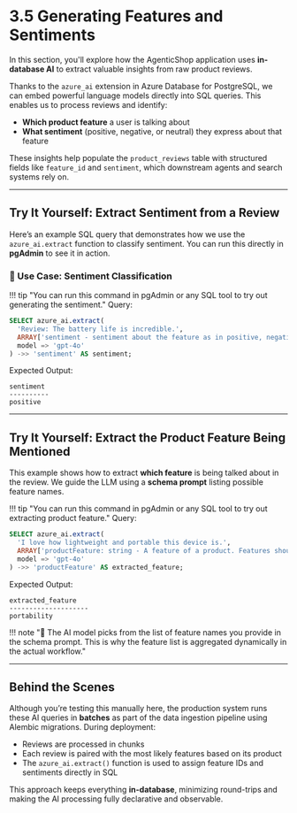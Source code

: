 # 3.5 Generating Features and Sentiments

In this section, you'll explore how the AgenticShop application uses **in-database AI** to extract valuable insights from raw product reviews.

Thanks to the `azure_ai` extension in Azure Database for PostgreSQL, we can embed powerful language models directly into SQL queries. This enables us to process reviews and identify:

- **Which product feature** a user is talking about
- **What sentiment** (positive, negative, or neutral) they express about that feature

These insights help populate the `product_reviews` table with structured fields like `feature_id` and `sentiment`, which downstream agents and search systems rely on.

---

## Try It Yourself: Extract Sentiment from a Review

Here’s an example SQL query that demonstrates how we use the `azure_ai.extract` function to classify sentiment. You can run this directly in **pgAdmin** to see it in action.

### 📌 Use Case: Sentiment Classification


!!! tip "You can run this command in pgAdmin or any SQL tool to try out generating the sentiment."
Query:

```sql
SELECT azure_ai.extract(
  'Review: The battery life is incredible.',
  ARRAY['sentiment - sentiment about the feature as in positive, negative, or neutral'],
  model => 'gpt-4o'
) ->> 'sentiment' AS sentiment;
```

Expected Output:

```
sentiment
----------
positive
```

---

## Try It Yourself: Extract the Product Feature Being Mentioned

This example shows how to extract **which feature** is being talked about in the review. We guide the LLM using a **schema prompt** listing possible feature names.

!!! tip "You can run this command in pgAdmin or any SQL tool to try out extracting product feature."
Query:

```sql
SELECT azure_ai.extract(
  'I love how lightweight and portable this device is.',
  ARRAY['productFeature: string - A feature of a product. Features should be from: weight, battery life, screen quality, portability or NULL'],
  model => 'gpt-4o'
) ->> 'productFeature' AS extracted_feature;
```

Expected Output:

```
extracted_feature
--------------------
portability
```

!!! note "🧠 The AI model picks from the list of feature names you provide in the schema prompt. This is why the feature list is aggregated dynamically in the actual workflow."

---

## Behind the Scenes

Although you’re testing this manually here, the production system runs these AI queries in **batches** as part of the data ingestion pipeline using Alembic migrations. During deployment:

- Reviews are processed in chunks
- Each review is paired with the most likely features based on its product
- The `azure_ai.extract()` function is used to assign feature IDs and sentiments directly in SQL

This approach keeps everything **in-database**, minimizing round-trips and making the AI processing fully declarative and observable.

